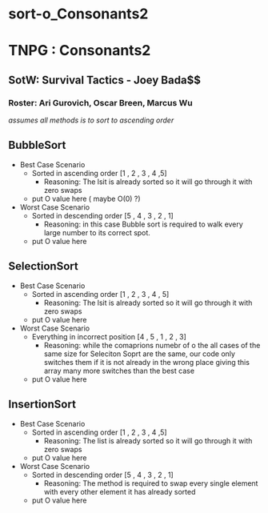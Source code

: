 # sort-o_Consonants2
# TNPG : Consonants2
## SotW: Survival Tactics - Joey Bada$$
### Roster: Ari Gurovich, Oscar Breen, Marcus Wu

*assumes all methods is to sort to ascending order* 
## BubbleSort
  * Best Case Scenario
     * Sorted in ascending order [1 , 2 , 3 , 4 ,5]
       * Reasoning: The lsit is already sorted so it will go through it with zero swaps
     * put O value here ( maybe O(0) ?)
  * Worst Case Scenario
     * Sorted in descending order [5 , 4 , 3 , 2 , 1]
       * Reasoning: in this case Bubble sort is required to walk every large number to its correct spot.
     * put O value here
## SelectionSort
  * Best Case Scenario
     * Sorted in ascending order [1 , 2 , 3 , 4 , 5]
       * Reasoning: The lsit is already sorted so it will go through it with zero swaps
     * put O value here
  * Worst Case Scenario
     * Everything in incorrect position [4 , 5 , 1 , 2 , 3]
       * Reasoning: while the comaprions numebr of o the all cases of the same size for Seleciton Soprt are the same, our          code only switches them if it is not already in the wrong place giving this array many more switches than the            best case
     * put O value here
## InsertionSort
  * Best Case Scenario
     * Sorted in ascending order [1 , 2 , 3 , 4 ,5]
       * Reasoning: The list is already sorted so it will go through it with zero swaps
     * put O value here
  * Worst Case Scenario
     * Sorted in descending order [5 , 4 , 3 , 2 , 1]
        * Reasoning: The method is required to swap every single element with every other element it has already sorted
     * put O value here


